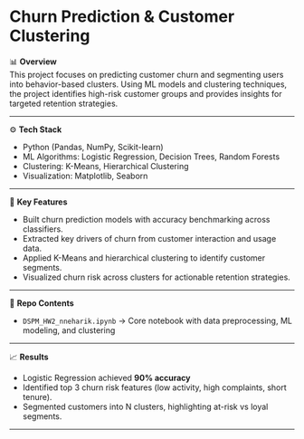 # Churn Prediction & Customer Clustering

📊 **Overview**  
This project focuses on predicting customer churn and segmenting users into behavior-based clusters. Using ML models and clustering techniques, the project identifies high-risk customer groups and provides insights for targeted retention strategies.

---

⚙️ **Tech Stack**
- Python (Pandas, NumPy, Scikit-learn)  
- ML Algorithms: Logistic Regression, Decision Trees, Random Forests  
- Clustering: K-Means, Hierarchical Clustering  
- Visualization: Matplotlib, Seaborn  

---

🚀 **Key Features**
- Built churn prediction models with accuracy benchmarking across classifiers.  
- Extracted key drivers of churn from customer interaction and usage data.  
- Applied K-Means and hierarchical clustering to identify customer segments.  
- Visualized churn risk across clusters for actionable retention strategies.  

---

📂 **Repo Contents**
- `DSPM_HW2_nneharik.ipynb` → Core notebook with data preprocessing, ML modeling, and clustering  



---

📈 **Results**
- Logistic Regression achieved **90% accuracy**  
- Identified top 3 churn risk features (low activity, high complaints, short tenure).  
- Segmented customers into N clusters, highlighting at-risk vs loyal segments.  

---
